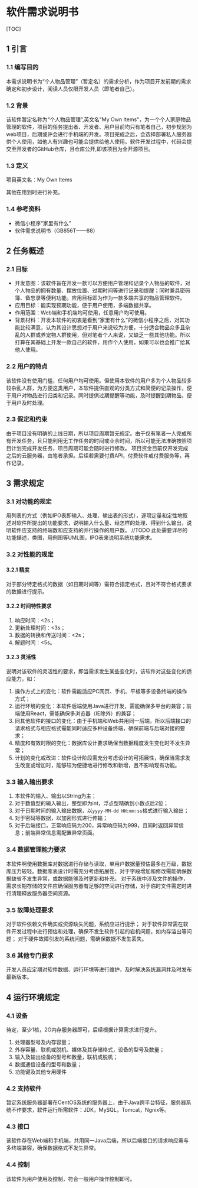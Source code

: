 # 软件需求说明书
[TOC]

## 1 引言

### 1.1 编写目的

本需求说明书为“个人物品管理”（暂定名）的需求分析，作为项目开发前期的需求确定和初步设计，阅读人员仅限开发人员（即笔者自己）。

### 1.2 背景

该软件暂定名称为“个人物品管理”,英文名"My Own Items"，为一个个人家庭物品管理的软件，项目的任务提出者、开发者、用户目前均只有笔者自己，初步规划为web项目，后期或许会进行手机端的开发。项目完成之后，会选择部署私人服务器供个人使用，如他人有兴趣也可能会提供给他人使用。软件开发过程中，代码会提交至开发者的GitHub仓库，且仓库公开,即该项目为全开源项目。

### 1.3 定义

项目英文名：My Own Items

其他在用到时进行补充。

### 1.4 参考资料

- 微信小程序“家里有什么”
- 软件需求说明书（GB856T——88）


## 2 任务概述
### 2.1 目标
- 开发意图：该软件旨在开发一款可以方便用户管理和记录个人物品的软件，对个人物品的拥有数量、摆放位置、过期时间等进行记录和提醒；同时兼具密码簿、备忘录等便利功能。应用目标即为作为一款多端共享的物品管理软件。
- 应用目标：能实现预期功能，便于用户使用，多端数据共享。
- 作用范围：Web端和手机端均可使用，任意用户均可使用。
- 背景材料：开发本软件的初衷是看到“家里有什么”的微信小程序之后，对其功能比较满意，认为其设计思想对于用户来说较为方便，十分适合物品众多且杂乱的人群或养宠物人群使用，但对笔者个人来说，又缺乏一些其他功能。所以打算在其基础上开发一款自己的软件，用作个人使用，如果可以也会推广给其他人使用。
### 2.2 用户的特点
该软件没有使用门槛，任何用户均可使用。但使用本软件的用户多为个人物品较多较杂乱人群，为方便这类用户，本软件提供直观的分类方式和简便的记录操作，便于用户对物品进行归类和记录。同时提供过期提醒等功能，及时提醒到期物品，便于用户及时处理。
### 2.3 假定和约束
由于项目没有明确的上线日期，所以项目周期暂无规定。由于仅有笔者一人完成所有开发任务，且只能利用无工作任务的时间或业余时间，所以可能无法准确按照项目计划完成开发任务，项目周期可能会随时进行修改。
项目资金目前仅开发完成之后的云服务器，由笔者承担。后续若需要付费API，付费软件或付费服务等，再作记录。
## 3 需求规定
### 3.1 对功能的规定
用列表的方式（例如IPO表即输入、处理、输出表的形式），逐项定量和定性地叙述对软件所提出的功能要求，说明输入什么量、经怎样的处理、得到什么输出，说明软件应支持的终端数和应支持的并行操作的用户数。
//TODO 此处需要详尽的功能描述，类图，用例图等UML图，IPO表来说明系统功能需求。
### 3.2 对性能的规定
#### 3.2.1 精度
对于部分特定格式的数据（如日期时间等）需符合指定格式，且对不符合格式要求的数据进行提示。
#### 3.2.2 时间特性要求
1. 响应时间：<2s；
2. 更新处理时间：<3s；
3. 数据的转换和传送时间：<2s；
4. 解题时间：<5s。
#### 3.2.3 灵活性
说明对该软件的灵活性的要求，即当需求发生某些变化时，该软件对这些变化的适应能力，如：
1. 操作方式上的变化：软件需能适应PC网页、手机、平板等多设备终端的操作方式；
2. 运行环境的变化：本软件后端使用Java进行开发，需能确保多平台的兼容；前端使用React，需能确保多浏览器（IE除外）的兼容；
3. 同其他软件的接口的变化：由于手机端和Web共用同一后端，所以后端接口的请求格式与相应格式需能同时适应多种设备终端，确保前端与后端对接的要求；
4. 精度和有效时限的变化：数据库设计要求确保当数据精度发生变化时不发生异常；
5. 计划的变化或改进：软件设计阶段需充分考虑设计的可拓展性，确保当需求发生改变或增加时，能够较为便捷地进行修改和新增，且不影响现有功能。
### 3.3 输入输出要求
1. 本软件的输入、输出以String为主；
2. 对于数值型的输入输出，整型即为int，浮点型精确到小数点后2位；
3. 对于日期时间的输入输出数据，以`yyyy-MM-dd HH:mm:ss`格式进行输入输出；
4. 对于密码等数据，以加密形式进行传输；
5. 对于后端接口，正常响应码为200，异常响应码为999，且同时返回异常信息；前端异常信息需配置异常页面。
### 3.4 数据管理能力要求
本软件啊使用数据库对数据进行存储与读取，单用户数据量预估最多在万级，数据库压力较轻。数据库表设计时需充分考虑拓展性，对于字段增加和修改需能确保数据缺省不发生异常，或数据能够及时更新和补充。
对于系统中涉及文件的操作，需求长期存储的文件应确保服务器有足够的空间进行存储，对于临时文件需定时进行清理释放服务器空间资源。
### 3.5 故障处理要求
对于软件依赖文件确实或资源缺失问题，系统应进行提示；
对于软件异常需在软件开发过程中进行预估和处理，确保不发生软件引起的宕机问题，如内存溢出等问题；
对于硬件故障引发的系统问题，需确保数据不发生丢失。
### 3.6 其他专门要求
开发人员应定期对软件数据、运行环境等进行维护，及时解决系统漏洞并及时发布最新版本。
## 4 运行环境规定
### 4.1 设备
待定，至少1核，2G内存服务器即可，后续根据计算需求进行提升。
1. 处理器型号及内存容量；
2. 外存容量、联机或脱机、媒体及其存储格式，设备的型号及数量；
3. 输入及输出设备的型号和数量，联机或脱机；
4. 数据通信设备的型号和数量；
5. 功能键及其他专用硬件
### 4.2 支持软件
暂定系统服务器部署在CentOS系统的服务器上，由于Java跨平台特征，服务器系统不作要求，软件运行所需软件：JDK，MySQL，Tomcat，Ngnix等。
### 4.3 接口
该软件存在Web端和手机端，共用同一Java后端，所以后端接口的请求响应需与多终端兼容，确保数据格式不发生异常。
### 4.4 控制
该软件为用户使用及控制，符合一般用户操作控制即可。
